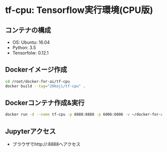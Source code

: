# tf-cpu: Tensorflow実行環境(CPU版)

## コンテナの構成
* OS: Ubuntu: 16.04
* Python: 3.5
* Tensorfolw: 0.12.1

## Dockerイメージ作成
``` bash
cd /root/docker-for-ai/tf-cpu
docker build --tag="29koji/tf-cpu" .
```

## Dockerコンテナ作成&実行
``` bash
docker run -d --name tf-cpu -p 8888:8888 -p 6006:6006 -v ~/docker-for-ai/tf-cpu/data/notebooks:/notebooks -e PASSWORD=pass 29koji/tf-cpu
```

## Jupyterアクセス
* ブラウザでhttp://<your host address>:8888へアクセス
